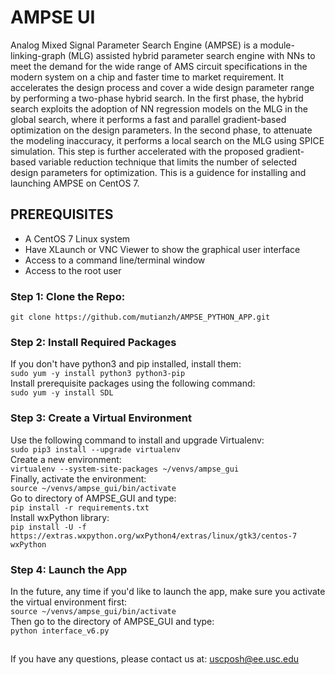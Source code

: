 # AMPSE UI 
Analog Mixed Signal Parameter Search Engine (AMPSE) is a module-linking-graph (MLG) assisted hybrid parameter search engine with NNs to meet the demand for the wide range of AMS circuit specifications in the modern system on a chip and faster time to market requirement. It accelerates the design process and cover a wide design parameter range by performing a two-phase hybrid search. In the first phase, the hybrid search exploits the adoption of NN regression models on the MLG in the global search, where it performs a fast and parallel gradient-based optimization on the design parameters. In the second phase, to attenuate the modeling inaccuracy, it performs a local search on the MLG using SPICE simulation. This step is further accelerated with the proposed gradient-based variable reduction technique that limits the number of selected design parameters for optimization.
This is a guidence for installing and launching AMPSE on CentOS 7.
## PREREQUISITES
- A CentOS 7 Linux system
- Have XLaunch or VNC Viewer to show the graphical user interface
- Access to a command line/terminal window
- Access to the root user
### Step 1: Clone the Repo:
`git clone https://github.com/mutianzh/AMPSE_PYTHON_APP.git`
### Step 2: Install Required Packages
If you don't have python3 and pip installed, install them:\
`sudo yum -y install python3 python3-pip`\
Install prerequisite packages using the following command:\
`sudo yum -y install SDL`
### Step 3: Create a Virtual Environment
Use the following command to install and upgrade Virtualenv:\
`sudo pip3 install --upgrade virtualenv`\
Create a new environment:\
`virtualenv --system-site-packages ~/venvs/ampse_gui`\
Finally, activate the environment:\
`source ~/venvs/ampse_gui/bin/activate`\
Go to directory of AMPSE_GUI and type:\
`pip install -r requirements.txt`\
Install wxPython library:\
`pip install -U -f https://extras.wxpython.org/wxPython4/extras/linux/gtk3/centos-7 wxPython`

### Step 4: Launch the App
In the future, any time if you'd like to launch the app, make sure you activate the virtual environment first:\
`source ~/venvs/ampse_gui/bin/activate`\
Then go to the directory of AMPSE_GUI and type:\
`python interface_v6.py`


##
If you have any questions, please contact us at:  [uscposh@ee.usc.edu](mailto:uscposh@ee.usc.edu)
